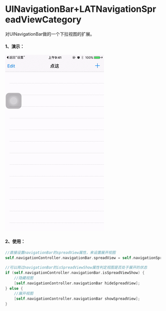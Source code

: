 # UINavigationBar+LATNavigationSpreadViewCategory

对UINavigationBar做的一个下拉视图的扩展。

#### 1、演示：

![](UINavigationBar+LATNavigationSpreadViewCategory.gif)

#### 2、使用：

```objective-c
//直接设置navigationBar的spreadView属性，来设置展开视图
self.navigationController.navigationBar.spreadView = self.navigationSpreadView;
```
```objective-c
//可以用过navigationBar的isSpreadViewShow属性判定视图是否处于展开的状态
if (self.navigationController.navigationBar.isSpreadViewShow) {
	//隐藏视图
    [self.navigationController.navigationBar hideSpreadView];
} else {
	//展开视图
    [self.navigationController.navigationBar showSpreadView];
}
```
